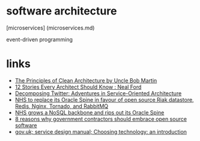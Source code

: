 
# software architecture

[microservices] (microservices.md)

event-driven programming


# links

* [The Principles of Clean Architecture by Uncle Bob Martin](https://youtu.be/o_TH-Y78tt4)
* [12 Stories Every Architect Should Know : Neal Ford](https://vimeo.com/233966656)
* [Decomposing Twitter: Adventures in Service-Oriented Architecture](https://www.infoq.com/presentations/twitter-soa)
* [NHS to replace its Oracle Spine in favour of open source Riak datastore, Redis, Nginx, Tornado, and RabbitMQ](http://www.pricare.co.uk/NHS_to_replace_its_Oracle_Spine_in_favour_of_open_source_Riak_datastore_Redis_Nginx_Tornado_RabbitMQ)
* [NHS grows a NoSQL backbone and rips out its Oracle Spine](http://www.theregister.co.uk/2014/09/09/nhs_spin2_rips_out_oracle/)
* [8 reasons why government contractors should embrace open source software](https://www.fedscoop.com/government-contractors-open-source-ben-balter/)
* [gov.uk; service design manual; Choosing technology: an introduction](https://www.gov.uk/service-manual/technology/choosing-technology-an-introduction)
